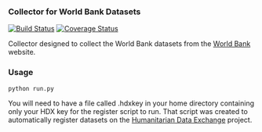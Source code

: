 ### Collector for World Bank Datasets
[![Build Status](https://travis-ci.org/OCHA-DAP/hdxscraper-worldbank.svg?branch=master&ts=1)](https://travis-ci.org/OCHA_DAP/hdxscraper-worldbank) [![Coverage Status](https://coveralls.io/repos/github/OCHA_DAP/hdxscraper-worldbank/badge.svg?branch=master&ts=1)](https://coveralls.io/github/OCHA_DAP/hdxscraper-worldbank?branch=master)

Collector designed to collect the World Bank datasets from the [World Bank](http://data.worldbank.org/) website.

### Usage

    python run.py

You will need to have a file called .hdxkey in your home directory containing only your HDX key for the register script to run. That script was created to automatically register datasets on the [Humanitarian Data Exchange](http://data.humdata.org/) project.
